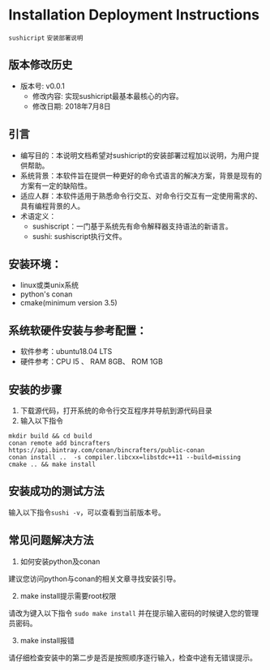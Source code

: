 # Installation Deployment Instructions
`sushicript` `安装部署说明`

## 版本修改历史

+ 版本号: v0.0.1
  + 修改内容: 实现sushicript最基本最核心的内容。
  + 修改日期: 2018年7月8日

## 引言 
+ 编写目的：本说明文档希望对sushicript的安装部署过程加以说明，为用户提供帮助。
+ 系统背景：本软件旨在提供一种更好的命令式语言的解决方案，背景是现有的方案有一定的缺陷性。
+ 适应人群：本软件适用于熟悉命令行交互、对命令行交互有一定使用需求的、具有编程背景的人。
+ 术语定义：
  + sushiscript：一门基于系统先有命令解释器支持语法的新语言。
  + sushi: sushiscript执行文件。

## 安装环境：
  + linux或类unix系统
  + python's conan
  + cmake(minimum version 3.5)
## 系统软硬件安装与参考配置：
  + 软件参考：ubuntu18.04 LTS
  + 硬件参考：CPU I5 、 RAM 8GB、 ROM 1GB

## 安装的步骤
1. 下载源代码，打开系统的命令行交互程序并导航到源代码目录
2. 输入以下指令
```
mkdir build && cd build
conan remote add bincrafters https://api.bintray.com/conan/bincrafters/public-conan
conan install ..  -s compiler.libcxx=libstdc++11 --build=missing
cmake .. && make install
```
## 安装成功的测试方法
输入以下指令`sushi -v`，可以查看到当前版本号。

## 常见问题解决方法
1. 如何安装python及conan

  建议您访问python与conan的相关文章寻找安装引导。

2. make install提示需要root权限

  请改为键入以下指令
  `sudo make install`
  并在提示输入密码的时候键入您的管理员密码。

3. make install报错

  请仔细检查安装中的第二步是否是按照顺序逐行输入，检查中途有无错误提示。

